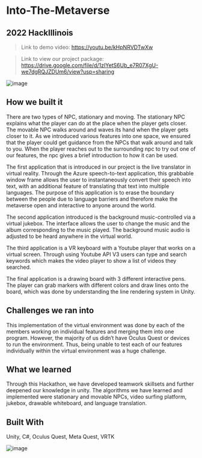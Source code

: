 # Into-The-Metaverse
## 2022 HackIllinois
> Link to demo video: https://youtu.be/kHpNRVDTwXw


> Link to view our project package: https://drive.google.com/file/d/1zIYetS6Ub_e7R07XgU-we7dgRQJZDUm6/view?usp=sharing

![image](https://user-images.githubusercontent.com/80299116/218271000-c017f6c8-d9aa-4e5e-904f-7466d66a48af.png)


## How we built it
There are two types of NPC, stationary and moving. The stationary NPC explains what the player can do at the place when the player gets closer. The movable NPC walks around and waves its hand when the player gets closer to it. As we introduced various features into one space, we ensured that the player could get guidance from the NPCs that walk around and talk to you. When the player reaches out to the surrounding npc to try out one of our features, the npc gives a brief introduction to how it can be used.

The first application that is introduced in our project is the live translator in virtual reality. Through the Azure speech-to-text application, this grabbable window frame allows the user to instantaneously convert their speech into text, with an additional feature of translating that text into multiple languages. The purpose of this application is to erase the boundary between the people due to language barriers and therefore make the metaverse open and interactive to anyone around the world.

The second application introduced is the background music-controlled via a virtual jukebox. The interface allows the user to change the music and the album corresponding to the music played. The background music audio is adjusted to be heard anywhere in the virtual world.

The third application is a VR keyboard with a Youtube player that works on a virtual screen. Through using Youtube API V3 users can type and search keywords which makes the video player to show a list of videos they searched.

The final application is a drawing board with 3 different interactive pens. The player can grab markers with different colors and draw lines onto the board, which was done by understanding the line rendering system in Unity.

## Challenges we ran into
This implementation of the virtual environment was done by each of the members working on individual features and merging them into one program. However, the majority of us didn’t have Oculus Quest or devices to run the environment. Thus, being unable to test each of our features individually within the virtual environment was a huge challenge.

## What we learned
Through this Hackathon, we have developed teamwork skillsets and further deepened our knowledge in unity. The algorithms we have learned and implemented were stationary and movable NPCs, video surfing platform, jukebox, drawable whiteboard, and language translation.

## Built With 
Unity, C#, Oculus Quest, Meta Quest, VRTK

![image](https://user-images.githubusercontent.com/80299116/218271022-70c6335c-846f-4e2b-8932-be6a0a615128.png)


